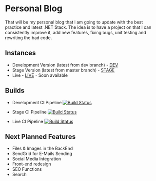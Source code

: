 # Personal Blog

That will be my personal blog that I am going to update with the best practice and latest .NET Stack.
The idea is to have a project on that I can consistently improve it, add new features, fixing bugs, unit testing and rewriting the bad code.

## Instances

- Development Version (latest from dev branch) - [DEV](https://blogdev.azurewebsites.net/)
- Stage Version (latest from master branch) - [STAGE](https://blogstage.azurewebsites.net/)
- Live - [LIVE](https://kaloyanit.com) - Soon available
## Builds 
  - Development CI Pipeline
[![Build Status](https://dev.azure.com/kaloyankostov/BlogProject/_apis/build/status/Dev/blogdev%20-%20CI?branchName=dev)](https://dev.azure.com/kaloyankostov/BlogProject/_build/latest?definitionId=3&branchName=dev)

- Stage CI Pipeline
[![Build Status](https://dev.azure.com/kaloyankostov/BlogProject/_apis/build/status/blogstage%20-%20CI?branchName=master)](https://dev.azure.com/kaloyankostov/BlogProject/_build/latest?definitionId=6&branchName=master)

- Live CI Pipeline 
[![Build Status](https://dev.azure.com/kaloyankostov/BlogProject/_apis/build/status/blogliveapp%20-%20CI?branchName=master)](https://dev.azure.com/kaloyankostov/BlogProject/_build/latest?definitionId=7&branchName=master)

## Next Planned Features
  - Files & Images in the BackEnd
  - SendGrid for E-Mails Sending
  - Social Media Integration
  - Front-end redesign
  - SEO Functions
  - Search
